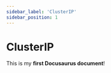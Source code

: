 ```yaml
---
sidebar_label: 'ClusterIP'
sidebar_position: 1
---
```


# ClusterIP

This is my **first Docusaurus document**!